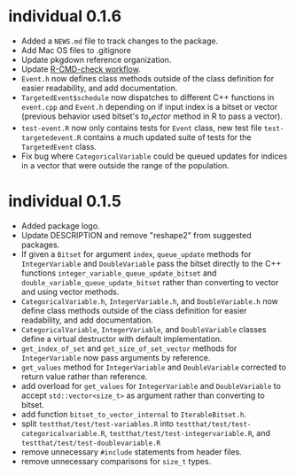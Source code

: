 # individual 0.1.6

  * Added a `NEWS.md` file to track changes to the package.
  * Add Mac OS files to .gitignore
  * Update pkgdown reference organization.
  * Update [R-CMD-check workflow](https://github.com/r-lib/actions/tree/master/examples#standard-ci-workflow).
  * `Event.h` now defines class methods outside of the class definition for 
  easier readability, and add documentation.
  * `TargetedEvent$schedule` now dispatches to different C++ functions in `event.cpp`
  and `Event.h` depending on if input index is a bitset or vector (previous 
  behavior used bitset's $to_vector$ method in R to pass a vector).
  * `test-event.R` now only contains tests for `Event` class, new test file
  `test-targetedevent.R` contains a much updated suite of tests for the
  `TargetedEvent` class.
  * Fix bug where `CategoricalVariable` could be queued updates for indices in
  a vector that were outside the range of the population.

# individual 0.1.5

  * Added package logo.
  * Update DESCRIPTION and remove "reshape2" from suggested packages.
  * If given a `Bitset` for argument `index`, `queue_update` methods for 
  `IntegerVariable` and `DoubleVariable` pass the bitset directly to the C++ 
  functions `integer_variable_queue_update_bitset` and `double_variable_queue_update_bitset`
  rather than converting to vector and using vector methods.
  * `CategoricalVariable.h`, `IntegerVariable.h`, and `DoubleVariable.h` now define
  class methods outside of the class definition for easier readability, and add
  documentation.
  * `CategoricalVariable`, `IntegerVariable`, and `DoubleVariable` classes define
  a virtual destructor with default implementation.
  * `get_index_of_set` and `get_size_of_set_vector` methods for `IntegerVariable`
  now pass arguments by reference.
  * `get_values` method for `IntegerVariable` and `DoubleVariable` corrected to
  return value rather than reference.
  * add overload for `get_values` for `IntegerVariable` and `DoubleVariable` to
  accept `std::vector<size_t>` as argument rather than converting to bitset.
  * add function `bitset_to_vector_internal` to `IterableBitset.h`.
  * split `testthat/test/test-variables.R` into `testthat/test/test-categoricalvariable.R`,
  `testthat/test/test-integervariable.R`, and `testthat/test/test-doublevariable.R`
  * remove unnecessary `#include` statements from header files.
  * remove unnecessary comparisons for `size_t` types.
  
